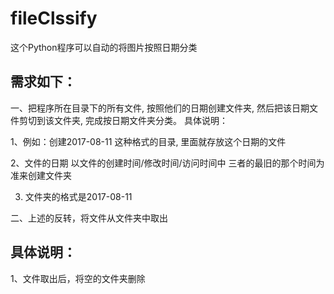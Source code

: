 # fileClssify
这个Python程序可以自动的将图片按照日期分类

## 需求如下：

一、把程序所在目录下的所有文件, 按照他们的日期创建文件夹, 然后把该日期文件剪切到该文件夹, 完成按日期文件夹分类。
具体说明：

1、例如：创建2017-08-11 这种格式的目录, 里面就存放这个日期的文件

2、文件的日期  以文件的创建时间/修改时间/访问时间中  三者的最旧的那个时间为准来创建文件夹

3. 文件夹的格式是2017-08-11

二、上述的反转，将文件从文件夹中取出


## 具体说明：

1、文件取出后，将空的文件夹删除

